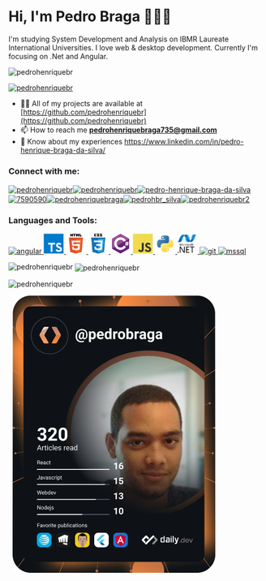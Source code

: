 # Hi, I'm Pedro Braga 👋👨‍💻

I'm studying System Development and Analysis on IBMR Laureate International Universities.
I love web & desktop development. Currently I'm focusing on .Net and Angular.

<p align="left"> <img src="https://komarev.com/ghpvc/?username=pedrohenriquebr&label=Profile%20views&color=0e75b6&style=flat" alt="pedrohenriquebr" /> </p>

<p align="left"> <a href="https://github.com/ryo-ma/github-profile-trophy"><img src="https://github-profile-trophy.vercel.app/?username=pedrohenriquebr&theme=monokai&margin-w=15" alt="pedrohenriquebr" /></a> </p>

- 👨‍💻 All of my projects are available at [https://github.com/pedrohenriquebr](https://github.com/pedrohenriquebr)
- 📫 How to reach me **pedrohenriquebraga735@gmail.com**
- 📄 Know about my experiences https://www.linkedin.com/in/pedro-henrique-braga-da-silva/


<h3 align="left">Connect with me:</h3>
<p align="left"><a href="https://codepen.io/pedrohenriquebr" target="blank"><img align="center" src="https://raw.githubusercontent.com/rahuldkjain/github-profile-readme-generator/master/src/images/icons/Social/codepen.svg" alt="pedrohenriquebr" height="30" width="40" /></a><a href="https://dev.to/pedrohenriquebr" target="blank"><img align="center" src="https://raw.githubusercontent.com/rahuldkjain/github-profile-readme-generator/master/src/images/icons/Social/devto.svg" alt="pedrohenriquebr" height="30" width="40" /></a><a href="https://linkedin.com/in/pedro-henrique-braga-da-silva" target="blank"><img align="center" src="https://raw.githubusercontent.com/rahuldkjain/github-profile-readme-generator/master/src/images/icons/Social/linked-in-alt.svg" alt="pedro-henrique-braga-da-silva" height="30" width="40" /></a><a href="https://stackoverflow.com/users/7590590" target="blank"><img align="center" src="https://raw.githubusercontent.com/rahuldkjain/github-profile-readme-generator/master/src/images/icons/Social/stack-overflow.svg" alt="7590590" height="30" width="40" /></a><a href="https://kaggle.com/pedrohenriquebraga" target="blank"><img align="center" src="https://raw.githubusercontent.com/rahuldkjain/github-profile-readme-generator/master/src/images/icons/Social/kaggle.svg" alt="pedrohenriquebraga" height="30" width="40" /></a><a href="https://instagram.com/pedrohbr_silva" target="blank"><img align="center" src="https://raw.githubusercontent.com/rahuldkjain/github-profile-readme-generator/master/src/images/icons/Social/instagram.svg" alt="pedrohbr_silva" height="30" width="40" /></a><a href="https://www.hackerrank.com/pedrohenriquebr2" target="blank"><img align="center" src="https://raw.githubusercontent.com/rahuldkjain/github-profile-readme-generator/master/src/images/icons/Social/hackerrank.svg" alt="pedrohenriquebr2" height="30" width="40" /></a>
</p>

<h3 align="left">Languages and Tools:</h3>
<p align="left"> <a href="https://angular.io" target="_blank" rel="noreferrer"> <img src="https://angular.io/assets/images/logos/angular/angular.svg" alt="angular" width="40" height="40"/> </a> <a href="https://www.typescriptlang.org/" target="_blank" rel="noreferrer"> <img src="https://raw.githubusercontent.com/devicons/devicon/master/icons/typescript/typescript-original.svg" alt="typescript" width="40" height="40"/> </a> <a href="https://www.w3.org/html/" target="_blank" rel="noreferrer"> <img src="https://raw.githubusercontent.com/devicons/devicon/master/icons/html5/html5-original-wordmark.svg" alt="html5" width="40" height="40"/> </a> <a href="https://www.w3schools.com/css/" target="_blank" rel="noreferrer"> <img src="https://raw.githubusercontent.com/devicons/devicon/master/icons/css3/css3-original-wordmark.svg" alt="css3" width="40" height="40"/> </a><a href="https://www.w3schools.com/cs/" target="_blank" rel="noreferrer"> <img src="https://raw.githubusercontent.com/devicons/devicon/master/icons/csharp/csharp-original.svg" alt="csharp" width="40" height="40"/> </a><a href="https://developer.mozilla.org/en-US/docs/Web/JavaScript" target="_blank" rel="noreferrer"> <img src="https://raw.githubusercontent.com/devicons/devicon/master/icons/javascript/javascript-original.svg" alt="javascript" width="40" height="40"/> </a> <a href="https://www.python.org" target="_blank" rel="noreferrer"> <img src="https://raw.githubusercontent.com/devicons/devicon/master/icons/python/python-original.svg" alt="python" width="40" height="40"/> </a>  <a href="https://dotnet.microsoft.com/" target="_blank" rel="noreferrer"> <img src="https://raw.githubusercontent.com/devicons/devicon/master/icons/dot-net/dot-net-original-wordmark.svg" alt="dotnet" width="40" height="40"/> </a> <a href="https://git-scm.com/" target="_blank" rel="noreferrer"> <img src="https://www.vectorlogo.zone/logos/git-scm/git-scm-icon.svg" alt="git" width="40" height="40"/> </a> <a href="https://www.microsoft.com/en-us/sql-server" target="_blank" rel="noreferrer"> <img src="https://www.svgrepo.com/show/303229/microsoft-sql-server-logo.svg" alt="mssql" width="40" height="40"/> </a> 
</p>

<p><img align="left" src="https://github-readme-stats.vercel.app/api/top-langs?username=pedrohenriquebr&show_icons=true&locale=en&layout=compact" alt="pedrohenriquebr" /></p>

<p>&nbsp;<img align="center" src="https://github-readme-stats.vercel.app/api?username=pedrohenriquebr&show_icons=true&locale=en" alt="pedrohenriquebr" /></p>

<p><img align="center" src="https://github-readme-streak-stats.herokuapp.com/?user=pedrohenriquebr&" alt="pedrohenriquebr" /></p>

&nbsp;
<a href="https://app.daily.dev/DailyDevTips"><img src="https://github.com/pedrohenriquebr/pedrohenriquebr/blob/main/devcard.svg" width="400" alt="Pedro Braga's Dev Card"/></a>
